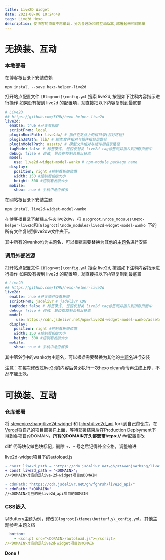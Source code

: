 ```yaml
---
title: Live2D Widget
date: 2021-08-06 10:24:48
tags: Live2d Hexo
description: 使博客的页面不再单调，分为普通版和可互动版本,部署起来相对简单
---
```

# 无换装、互动

### 本地部署

在博客根目录下安装依赖

```shell
npm install --save hexo-helper-live2d
```

打开站点配置文件 `[Blogroot]\config.yml`
搜索 live2d, 按照如下注释内容指示进行操作
如果没有搜到 live2d 的配置项，就直接把以下内容复制到最底部

```yaml
# Live2D
## https://github.com/EYHN/hexo-helper-live2d
live2d:
  enable: true #开关看板娘
  scriptFrom: local
  pluginRootPath: live2dw/ # 插件在站点上的根目录(相对路径)
  pluginJsPath: lib/ # 脚本文件相对与插件根目录路径
  pluginModelPath: assets/ # 模型文件相对与插件根目录路径
  tagMode: false # 标签模式, 是否仅替换 live2d tag标签而非插入到所有页面中
  debug: false # 调试, 是否在控制台输出日志
  model:
    use: live2d-widget-model-wanko # npm-module package name
  display:
    position: right #控制看板娘位置
    width: 150 #控制看板娘大小
    height: 300 #控制看板娘大小
  mobile:
    show: true # 手机中是否展示
```

在网站根目录下安装主题

```bash
npm install live2d-widget-model-wanko
```

在博客根目录下新建文件夹live2dw，将`[Blogroot]\node_modules\hexo-helper-live2d`和`[Blogroot]\node_modules\live2d-widget-model-wanko `下的所有文件复制到live2dw文件夹下。

其中所有的wanko均为主题名，可以根据需要替换为其他的[主题名](https://huaji8.top/post/live2d-plugin-2.0/)进行安装

### 调用外部资源

打开站点配置文件 `[Blogroot]\config.yml`
搜索 live2d, 按照如下注释内容指示进行操作
如果没有搜到 live2d 的配置项，就直接把以下内容复制到最底部

```yaml
# Live2D
## https://github.com/EYHN/hexo-helper-live2d
live2d:
  enable: true #开关插件版看板娘
  scriptFrom: jsdelivr # jsdelivr CDN
  tagMode: false # 标签模式, 是否仅替换 live2d tag标签而非插入到所有页面中
  debug: false # 调试, 是否在控制台输出日志
  model:
     use: https://cdn.jsdelivr.net/npm/live2d-widget-model-wanko/assets/wanko.model.json # 你的自定义 url
  display:
    position: right #控制看板娘位置
    width: 150 #控制看板娘大小
    height: 300 #控制看板娘大小
  mobile:
    show: true # 手机中是否展示
```

其中第9行中的wanko为主题名，可以根据需要替换为其他的[主题名](https://huaji8.top/post/live2d-plugin-2.0/)进行安装

注意：在每次修改过live2d的内容后务必执行一次hexo clean命令再生成上传，不然不能生效。

# 可换装、互动

### 仓库部署

将 [stevenjoezhang/live2d-widget](https://github.com/stevenjoezhang/live2d-widget) 和 [fghrsh/live2d_api](https://github.com/fghrsh/live2d_api) fork到自己的仓库，在[Vercel](https://vercel.com/)将自己的项目部署在上面，等待部署结束后在Production Deployment下得到各项目的DOMAIN。<b>所有的DOMAIN开头都要带https://</b>
##配置修改

diff 代码块仅做色块标记，删除 +、- 号之后记得补全空格，调整缩进

live2d-widget项目下的autoload.js

```diff
- const live2d_path = "https://cdn.jsdelivr.net/gh/stevenjoezhang/live2d-widget@latest/"</font>;
+ const live2d_path = "<DOMAIN>";
//<DOMAIN>对应的是live-2d-widget项目的DOMAIN
```

```diff
- cdnPath: "https://cdn.jsdelivr.net/gh/fghrsh/live2d_api/"
+ cdnPath: "<DOMAIN>"
//<DOMAIN>对应的是live2d_api项目的DOMAIN
```

### CSS嵌入

以Buttery主题为例，修改`[Blogroot]\themes\butterfly\_config.yml`，其他主题参考主题文档

```yaml
  bottom:
    - <script src="<DOMAIN>/autoload.js"></script>
//<DOMAIN>对应的是live2d-widget项目的DOMAIN
```

**Done！**

